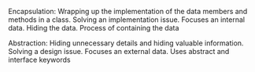 Encapsulation:
Wrapping up the implementation of the data members and methods in a class. Solving an implementation issue.
Focuses an internal data. Hiding the data. Process of containing the data


Abstraction:
Hiding unnecessary details and hiding valuable information. Solving a design issue.
Focuses an external data. Uses abstract and interface keywords

